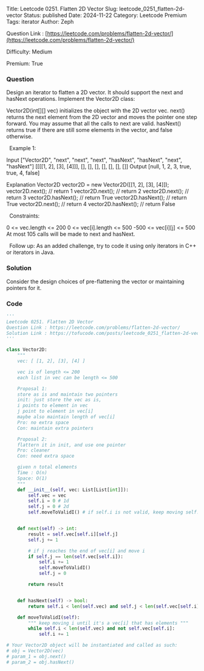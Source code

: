 Title: Leetcode 0251. Flatten 2D Vector
Slug: leetcode_0251_flatten-2d-vector
Status: published
Date: 2024-11-22
Category: Leetcode Premium
Tags: iterator
Author: Zeph

Question Link : [https://leetcode.com/problems/flatten-2d-vector/](https://leetcode.com/problems/flatten-2d-vector/)

Difficulty: Medium

Premium: True

### Question
Design an iterator to flatten a 2D vector. It should support the next and hasNext operations.
Implement the Vector2D class:

Vector2D(int[][] vec) initializes the object with the 2D vector vec.
next() returns the next element from the 2D vector and moves the pointer one step forward. You may assume that all the calls to next are valid.
hasNext() returns true if there are still some elements in the vector, and false otherwise.

 
Example 1:

Input
["Vector2D", "next", "next", "next", "hasNext", "hasNext", "next", "hasNext"]
[[[[1, 2], [3], [4]]], [], [], [], [], [], [], []]
Output
[null, 1, 2, 3, true, true, 4, false]

Explanation
Vector2D vector2D = new Vector2D([[1, 2], [3], [4]]);
vector2D.next();    // return 1
vector2D.next();    // return 2
vector2D.next();    // return 3
vector2D.hasNext(); // return True
vector2D.hasNext(); // return True
vector2D.next();    // return 4
vector2D.hasNext(); // return False

 
Constraints:

0 <= vec.length <= 200
0 <= vec[i].length <= 500
-500 <= vec[i][j] <= 500
At most 105 calls will be made to next and hasNext.

 
Follow up: As an added challenge, try to code it using only iterators in C++ or iterators in Java.

### Solution

Consider the design choices of pre-flattening the vector or maintaining pointers for it.

### Code
```python
'''
Leetcode 0251. Flatten 2D Vector
Question Link : https://leetcode.com/problems/flatten-2d-vector/
Solution Link : https://tofucode.com/posts/leetcode_0251_flatten-2d-vector.html
'''

class Vector2D:
    """
    vec: [ [1, 2], [3], [4] ]

    vec is of length <= 200
    each list in vec can be length <= 500

    Proposal 1:
    store as is and maintain two pointers
    init: just store the vec as is,
    i points to element in vec
    j point to element in vec[i]
    maybe also maintain length of vec[i]
    Pro: no extra space
    Con: maintain extra pointers

    Proposal 2:
    flattern it in init, and use one pointer
    Pro: cleaner
    Con: need extra space

    given n total elements
    Time : O(n)
    Space: O(1)
    """
    def __init__(self, vec: List[List[int]]):
        self.vec = vec
        self.i = 0 # 1d
        self.j = 0 # 2d
        self.moveToValidI() # if self.i is not valid, keep moving self.i


    def next(self) -> int:
        result = self.vec[self.i][self.j]
        self.j += 1

        # if j reaches the end of vec[i] and move i
        if self.j == len(self.vec[self.i]):
            self.i += 1
            self.moveToValidI()
            self.j = 0

        return result


    def hasNext(self) -> bool:
        return self.i < len(self.vec) and self.j < len(self.vec[self.i])

    def moveToValidI(self):
        """ keep moving i until it's a vec[i] that has elements """
        while self.i < len(self.vec) and not self.vec[self.i]:
            self.i += 1

# Your Vector2D object will be instantiated and called as such:
# obj = Vector2D(vec)
# param_1 = obj.next()
# param_2 = obj.hasNext()
```

